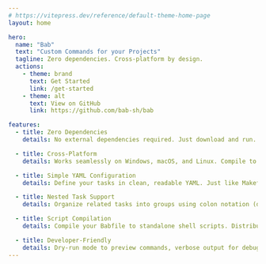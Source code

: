 ```yaml
---
# https://vitepress.dev/reference/default-theme-home-page
layout: home

hero:
  name: "Bab"
  text: "Custom Commands for your Projects"
  tagline: Zero dependencies. Cross-platform by design.
  actions:
    - theme: brand
      text: Get Started
      link: /get-started
    - theme: alt
      text: View on GitHub
      link: https://github.com/bab-sh/bab

features:
  - title: Zero Dependencies
    details: No external dependencies required. Just download and run. When compiled to scripts, zero runtime dependencies needed.

  - title: Cross-Platform
    details: Works seamlessly on Windows, macOS, and Linux. Compile to platform-specific scripts (bab.sh for Unix, bab.bat for Windows).

  - title: Simple YAML Configuration
    details: Define your tasks in clean, readable YAML. Just like Makefile, but more intuitive and feature-rich.

  - title: Nested Task Support
    details: Organize related tasks into groups using colon notation (dev:start, test:unit). Keep your workflows organized and discoverable.

  - title: Script Compilation
    details: Compile your Babfile to standalone shell scripts. Distribute zero-dependency scripts to your team without requiring bab installation.

  - title: Developer-Friendly
    details: Dry-run mode to preview commands, verbose output for debugging, custom Babfile paths, and automatic task listing.
---
```


